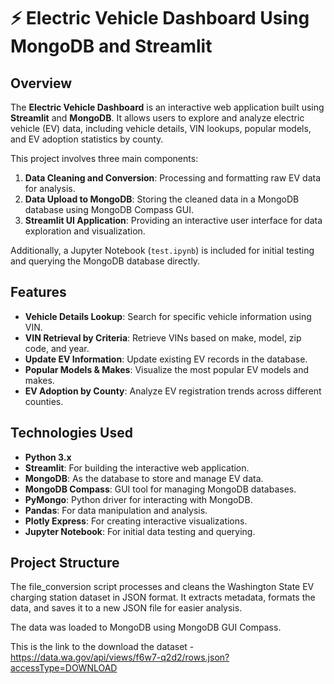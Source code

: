 
# ⚡ Electric Vehicle Dashboard Using MongoDB and Streamlit
## Overview



The **Electric Vehicle Dashboard** is an interactive web application built using **Streamlit** and **MongoDB**. It allows users to explore and analyze electric vehicle (EV) data, including vehicle details, VIN lookups, popular models, and EV adoption statistics by county. 

This project involves three main components:
1. **Data Cleaning and Conversion**: Processing and formatting raw EV data for analysis.
2. **Data Upload to MongoDB**: Storing the cleaned data in a MongoDB database using MongoDB Compass GUI.
3. **Streamlit UI Application**: Providing an interactive user interface for data exploration and visualization.

Additionally, a Jupyter Notebook (`test.ipynb`) is included for initial testing and querying the MongoDB database directly.

## Features

- **Vehicle Details Lookup**: Search for specific vehicle information using VIN.
- **VIN Retrieval by Criteria**: Retrieve VINs based on make, model, zip code, and year.
- **Update EV Information**: Update existing EV records in the database.
- **Popular Models & Makes**: Visualize the most popular EV models and makes.
- **EV Adoption by County**: Analyze EV registration trends across different counties.

## Technologies Used

- **Python 3.x**
- **Streamlit**: For building the interactive web application.
- **MongoDB**: As the database to store and manage EV data.
- **MongoDB Compass**: GUI tool for managing MongoDB databases.
- **PyMongo**: Python driver for interacting with MongoDB.
- **Pandas**: For data manipulation and analysis.
- **Plotly Express**: For creating interactive visualizations.
- **Jupyter Notebook**: For initial data testing and querying.

## Project Structure

The file_conversion script processes and cleans the Washington State EV charging station dataset in JSON format. It extracts metadata, formats the data, and saves it to a new JSON file for easier analysis.

The data was loaded to MongoDB using MongoDB GUI Compass.

This is the link to the download the dataset - https://data.wa.gov/api/views/f6w7-q2d2/rows.json?accessType=DOWNLOAD